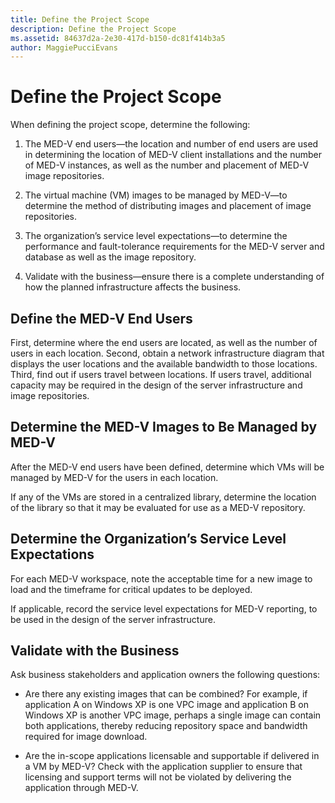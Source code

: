 ```yaml
---
title: Define the Project Scope
description: Define the Project Scope
ms.assetid: 84637d2a-2e30-417d-b150-dc81f414b3a5
author: MaggiePucciEvans
---
```


# Define the Project Scope


When defining the project scope, determine the following:

1.  The MED-V end users—the location and number of end users are used in determining the location of MED-V client installations and the number of MED-V instances, as well as the number and placement of MED-V image repositories.

2.  The virtual machine (VM) images to be managed by MED-V—to determine the method of distributing images and placement of image repositories.

3.  The organization’s service level expectations—to determine the performance and fault-tolerance requirements for the MED-V server and database as well as the image repository.

4.  Validate with the business—ensure there is a complete understanding of how the planned infrastructure affects the business.

## Define the MED-V End Users


First, determine where the end users are located, as well as the number of users in each location. Second, obtain a network infrastructure diagram that displays the user locations and the available bandwidth to those locations. Third, find out if users travel between locations. If users travel, additional capacity may be required in the design of the server infrastructure and image repositories.

## Determine the MED-V Images to Be Managed by MED-V


After the MED-V end users have been defined, determine which VMs will be managed by MED-V for the users in each location.

If any of the VMs are stored in a centralized library, determine the location of the library so that it may be evaluated for use as a MED-V repository.

## <a href="" id="determine-the-organization-s-service-level-expectations"></a>Determine the Organization’s Service Level Expectations


For each MED-V workspace, note the acceptable time for a new image to load and the timeframe for critical updates to be deployed.

If applicable, record the service level expectations for MED-V reporting, to be used in the design of the server infrastructure.

## Validate with the Business


Ask business stakeholders and application owners the following questions:

-   Are there any existing images that can be combined? For example, if application A on Windows XP is one VPC image and application B on Windows XP is another VPC image, perhaps a single image can contain both applications, thereby reducing repository space and bandwidth required for image download.

-   Are the in-scope applications licensable and supportable if delivered in a VM by MED-V? Check with the application supplier to ensure that licensing and support terms will not be violated by delivering the application through MED-V.

 

 





